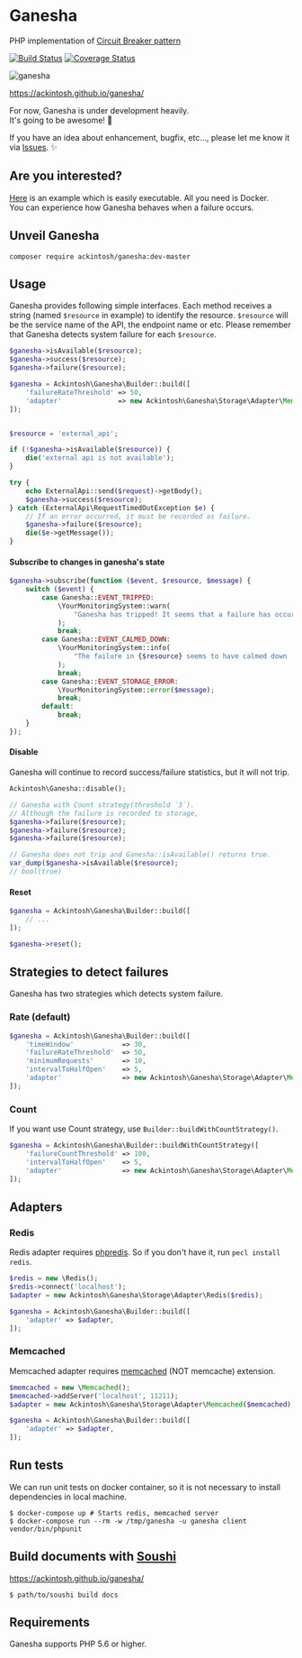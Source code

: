 # Ganesha

PHP implementation of [Circuit Breaker pattern](http://martinfowler.com/bliki/CircuitBreaker.html)

[![Build Status](https://travis-ci.org/ackintosh/ganesha.svg?branch=master)](https://travis-ci.org/ackintosh/ganesha) [![Coverage Status](https://coveralls.io/repos/github/ackintosh/ganesha/badge.svg?branch=master)](https://coveralls.io/github/ackintosh/ganesha?branch=master)

![ganesha](https://ackintosh.github.io/assets/images/ganesha.png)

https://ackintosh.github.io/ganesha/

For now, Ganesha is under development heavily.  
It's going to be awesome! :muscle:

If you have an idea about enhancement, bugfix, etc..., please let me know it via [Issues](https://github.com/ackintosh/ganesha/issues). :sparkles:

## Are you interested?

[Here](./examples) is an example which is easily executable. All you need is Docker.  
You can experience how Ganesha behaves when a failure occurs.

## Unveil Ganesha

```
composer require ackintosh/ganesha:dev-master
```

## Usage

Ganesha provides following simple interfaces. Each method receives a string (named `$resource` in example) to identify the resource. `$resource` will be the service name of the API, the endpoint name or etc. Please remember that Ganesha detects system failure for each `$resource`.

```php
$ganesha->isAvailable($resource);
$ganesha->success($resource);
$ganesha->failure($resource);
```

```php
$ganesha = Ackintosh\Ganesha\Builder::build([
    'failureRateThreshold' => 50,
    'adapter'              => new Ackintosh\Ganesha\Storage\Adapter\Memcached($memcached),
]);


$resource = 'external_api';

if (!$ganesha->isAvailable($resource)) {
    die('external api is not available');
}

try {
    echo ExternalApi::send($request)->getBody();
    $ganesha->success($resource);
} catch (ExternalApi\RequestTimedOutException $e) {
    // If an error occurred, it must be recorded as failure.
    $ganesha->failure($resource);
    die($e->getMessage());
}
```

#### Subscribe to changes in ganesha's state

```php
$ganesha->subscribe(function ($event, $resource, $message) {
    switch ($event) {
        case Ganesha::EVENT_TRIPPED:
            \YourMonitoringSystem::warn(
                "Ganesha has tripped! It seems that a failure has occurred in {$resource}. {$message}."
            );
            break;
        case Ganesha::EVENT_CALMED_DOWN:
            \YourMonitoringSystem::info(
                "The failure in {$resource} seems to have calmed down :). {$message}."
            );
            break;
        case Ganesha::EVENT_STORAGE_ERROR:
            \YourMonitoringSystem::error($message);
            break;
        default:
            break;
    }
});
```

#### Disable

Ganesha will continue to record success/failure statistics, but it will not trip.

```php
Ackintosh\Ganesha::disable();

// Ganesha with Count strategy(threshold `3`).
// Although the failure is recorded to storage,
$ganesha->failure($resource);
$ganesha->failure($resource);
$ganesha->failure($resource);

// Ganesha does not trip and Ganesha::isAvailable() returns true.
var_dump($ganesha->isAvailable($resource);
// bool(true)
```

#### Reset


```php
$ganesha = Ackintosh\Ganesha\Builder::build([
	// ...
]);

$ganesha->reset();

```

## Strategies to detect failures

Ganesha has two strategies which detects system failure.

### Rate (default)

```php
$ganesha = Ackintosh\Ganesha\Builder::build([
    'timeWindow'            => 30,
    'failureRateThreshold'  => 50,
    'minimumRequests'       => 10,
    'intervalToHalfOpen'    => 5,
    'adapter'               => new Ackintosh\Ganesha\Storage\Adapter\Memcached($memcached),
]);
```

### Count

If you want use Count strategy, use `Builder::buildWithCountStrategy()`.

```php
$ganesha = Ackintosh\Ganesha\Builder::buildWithCountStrategy([
    'failureCountThreshold' => 100,
    'intervalToHalfOpen'    => 5,
    'adapter'               => new Ackintosh\Ganesha\Storage\Adapter\Memcached($memcached),
]);
```

## Adapters

### Redis

Redis adapter requires [phpredis](https://github.com/phpredis/phpredis). So if you don't have it, run `pecl install redis`.

```php
$redis = new \Redis();
$redis->connect('localhost');
$adapter = new Ackintosh\Ganesha\Storage\Adapter\Redis($redis);

$ganesha = Ackintosh\Ganesha\Builder::build([
    'adapter' => $adapter,
]);
```

### Memcached

Memcached adapter requires [memcached](https://github.com/php-memcached-dev/php-memcached/) (NOT memcache) extension.

```php
$memcached = new \Memcached();
$memcached->addServer('localhost', 11211);
$adapter = new Ackintosh\Ganesha\Storage\Adapter\Memcached($memcached);

$ganesha = Ackintosh\Ganesha\Builder::build([
    'adapter' => $adapter,
]);
```

## Run tests

We can run unit tests on docker container, so it is not necessary to install dependencies in local machine.

```
$ docker-compose up # Starts redis, memcached server
$ docker-compose run --rm -w /tmp/ganesha -u ganesha client vendor/bin/phpunit
```

## Build documents with [Soushi](https://github.com/kentaro/soushi)

https://ackintosh.github.io/ganesha/

```
$ path/to/soushi build docs
```

## Requirements

Ganesha supports PHP 5.6 or higher.
